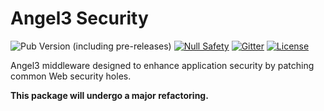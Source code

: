 # Angel3 Security

![Pub Version (including pre-releases)](https://img.shields.io/pub/v/angel3_security?include_prereleases)
[![Null Safety](https://img.shields.io/badge/null-safety-brightgreen)](https://dart.dev/null-safety)
[![Gitter](https://img.shields.io/gitter/room/angel_dart/discussion)](https://gitter.im/angel_dart/discussion)
[![License](https://img.shields.io/github/license/dukefirehawk/angel)](https://github.com/dukefirehawk/angel/tree/master/packages/security/LICENSE)

Angel3 middleware designed to enhance application security by patching common Web security holes.

**This package will undergo a major refactoring.**
